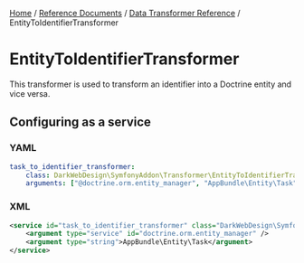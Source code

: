 [Home](../../index.md) /
[Reference Documents](../index.md) /
[Data Transformer Reference](../transformers.md) /
EntityToIdentifierTransformer

# EntityToIdentifierTransformer

This transformer is used to transform an identifier into a Doctrine entity and vice versa.

## Configuring as a service

### YAML

```yml
task_to_identifier_transformer:
    class: DarkWebDesign\SymfonyAddon\Transformer\EntityToIdentifierTransformer
    arguments: ["@doctrine.orm.entity_manager", "AppBundle\Entity\Task"]
```

### XML

```xml
<service id="task_to_identifier_transformer" class="DarkWebDesign\SymfonyAddon\Transformer\EntityToIdentifierTransformer">
    <argument type="service" id="doctrine.orm.entity_manager" />
    <argument type="string">AppBundle\Entity\Task</argument>
</service>
```
